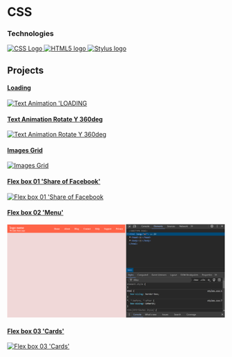 ﻿# CSS

### Technologies

<div>
  <a href="https://www.w3.org/Style/CSS/" target="_blank">
    <img src="https://upload.wikimedia.org/wikipedia/commons/3/3d/CSS.3.svg" alt="CSS Logo" width="100" height="100">
  </a>
  <a href="https://html.spec.whatwg.org/multipage/" target="_blank">
    <img src="https://upload.wikimedia.org/wikipedia/commons/6/61/HTML5_logo_and_wordmark.svg" alt="HTML5 logo" 
    width="100" height="100">
  </a>
  <a href="https://stylus-lang.com/" target="_blank">
    <img src="https://stylus-lang.com/logo.svg" alt="Stylus logo" width="100" height="100" >
  </a>
</div>

## Projects

#### [Loading](https://github.com/AndriiKot/Loading)

<div>
  <a href="https://github.com/AndriiKot/Loading"  target="_blank">
  <img src='https://github.com/AndriiKot/Loading/blob/main/___title___/text_animation__LOADING__igm__.png' 
  alt="Text Animation 'LOADING">
  </a>
</div>

#### [Text Animation Rotate Y 360deg](https://github.com/AndriiKot/Text_RotateY_360deg_)

<div>
  <a href="https://github.com/AndriiKot/Text_RotateY_360deg_"  target="_blank">
  <img src='https://github.com/AndriiKot/Text_RotateY_360deg_/blob/main/___title___/test_animation_rotateY_360deg_start_img.png' 
  alt="Text Animation Rotate Y 360deg">
  </a>
</div>

#### [Images Grid](https://github.com/AndriiKot/Images_Grid)

<div> 
  <a href="https://github.com/AndriiKot/Images_Grid"  target="_blank">
  <img src='https://github.com/AndriiKot/Images_Grid/blob/main/_demo_/images/__last__/__last__.png'
  alt="Images Grid">
  </a>
</div>

#### [Flex box 01 'Share of Facebook'](https://github.com/AndriiKot/Flex-box__01/tree/main)

<div> 
  <a href="https://github.com/AndriiKot/Flex-box__01/tree/main"  target="_blank">
  <img src='https://github.com/AndriiKot/Flex-box__01/blob/main/__demo__/__facebook__v2_0_0__.png'
  alt="Flex box 01 'Share of Facebook">
  </a>
</div>

#### [Flex box 02 'Menu'](https://github.com/AndriiKot/Flex-box__02__Menu__)

<div> 
  <a href="https://github.com/AndriiKot/Flex-box__02__Menu__"  target="_blank">
  <img src='https://github.com/AndriiKot/Flex-box__02__Menu__/blob/main/__demo__/__menu_v1_0_0__.png'
  alt="Flex box 02 'Menu' ">
  </a>
</div>

#### [Flex box 03 'Cards'](https://github.com/AndriiKot/Flex-box__03__Cards__)

<div> 
  <a href="https://github.com/AndriiKot/Flex-box__03__Cards__"  target="_blank">
  <img src='https://github.com/AndriiKot/Flex-box__03__Cards__/blob/main/__demo__/__version__1_0_0_middle_screen__.png'
  alt="Flex box 03 'Cards' ">
  </a>
</div>
